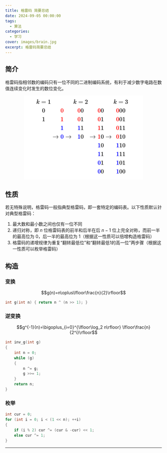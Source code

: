 ```yaml
---
title: 格雷码 简要总结
date: 2024-09-05 00:00:00
tags:
  - 算法
categories:
  - 学习
cover: images/brain.jpg
excerpt: 格雷码简要总结
---
```


## 简介
格雷码指相邻数的编码只有一位不同的二进制编码系统，有利于减少数字电路在数值连续变化时发生的数位变化。

<div style="text-align: center;">
  <img src="../../images/格雷码/gray.png" alt="格雷码">
</div>

## 性质
若无特殊说明，格雷码一般指典型格雷码，即一套特定的编码表。以下性质默认针对典型格雷码：
1. 最大数和最小数之间也仅有一位不同
2. 递归对称，即 $n$ 位格雷码表的前半和后半在后 $n-1$ 位上完全对称，而前一半的最高位为 $0$，后一半的最高位为 $1$（根据这一性质可以倍增构造格雷码）
3. 格雷码的递增规律为重复“翻转最低位”和“翻转最低1的高一位”两步骤（根据这一性质可以枚举格雷码）

## 构造
### 变换
$$g(n)=n\oplus\lfloor\frac{n}{2}\rfloor$$

```cpp
int g(int n) { return n ^ (n >> 1); }
```

### 逆变换
$$g^{-1}(n)=\bigoplus_{i=0}^{\lfloor\log_2 n\rfloor} \lfloor\frac{n}{2^i}\rfloor$$

```cpp
int inv_g(int g)
{
    int n = 0;
    while (g)
    {
        n ^= g;
        g >>= 1;
    }
    return n;
}
```

### 枚举
```cpp
int cur = 0;
for (int i = 0; i < (1 << n); ++i)
{
    if (i % 2) cur ^= (cur & -cur) << 1;
    else cur ^= 1;
}
```

---